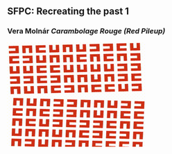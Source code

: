 ## SFPC: Recreating the past 1
### Vera Molnár _Carambolage Rouge (Red Pileup)_

![Sample output](https://github.com/meltar/sfpc-generative-1-vera-molnar/blob/master/render.gif)
